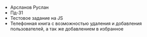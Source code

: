 - Арсланов Руслан
- Пд-31
- Тестовое задание на JS
- Телефонная книга с возможностью удаления и добавления пользователей, а так же добавлением в избранное 
